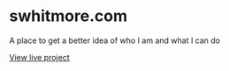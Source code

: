 # swhitmore.com

A place to get a better idea of who I am and what I can do

[View live project](https://swhitmore.com)
